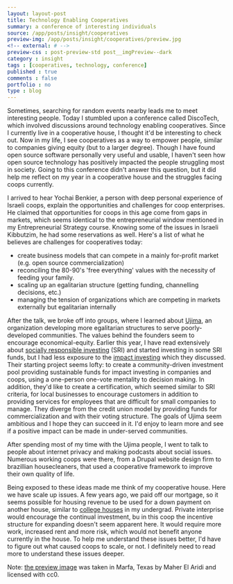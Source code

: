 ```yaml
---
layout: layout-post
title: Technology Enabling Cooperatives
summary: a conference of interesting individuals
source: /app/posts/insight/cooperatives
preview-img: /app/posts/insight/cooperatives/preview.jpg
<!-- external: # -->
preview-css : post-preview-std post__imgPreview--dark
category : insight
tags : [cooperatives, technology, conference]
published : true
comments : false
portfolio : no
type : blog
---
```


Sometimes, searching for random events nearby leads me to meet interesting people. Today I stumbled upon a conference called DiscoTech, which involved discussions around technology enabling cooperatives.  Since I currently live in a cooperative house, I thought it'd be interesting to check out. Now in my life, I see cooperatives as a way to empower people, similar to companies giving equity (but to a larger degree). Though I have found open source software personally very useful and usable, I haven't seen how open source technology has positively impacted the people struggling most in society. Going to this conference didn't answer this question, but it did help me reflect on my year in a cooperative house and the struggles facing coops currently. 

I arrived to hear Yochai Benkier, a person with deep personal experience of Israeli coops, explain the opportunities and challenges for coop enterprises. He claimed that opportunities for coops in this age come from gaps in markets, which seems identical to the entrepreneurial window mentioned in my Entrepreneurial Strategy course. Knowing some of the issues in Israeli Kibbutzim, he had some reservations as well. Here's a list of what he believes are challenges for cooperatives today:

* create business models that can compete in a mainly for-profit market (e.g. open source commercialization)
* reconciling the 80-90's 'free everything' values with the necessity of feeding your family.
* scaling up an egalitarian structure (getting funding, channelling decisions, etc.)
* managing the tension of organizations which are competing in markets externally but egalitarian internally

After the talk, we broke off into groups, where I learned about [Ujima](http://oldoakdojo.com/event/boston-ujima-project-working-group-3/), an organization developing more egalitarian structures to serve poorly-developed communities. The values behind the founders seem to encourage economical-equity. Earlier this year, I have read extensively about [socially responsible investing](https://en.wikipedia.org/wiki/Socially_responsible_investing) (SRI) and started investing in some SRI funds, but I had less exposure to the [impact investing](https://en.wikipedia.org/wiki/Impact_investing) which they discussed. Their starting project seems lofty: to create a community-driven investment pool providing sustainable funds for impact investing in companies and coops, using a one-person one-vote mentality to decision making. In addition, they'd like to create a certification, which seemed similar to SRI criteria, for local businesses to encourage customers in addition to providing services for employees that are difficult for small companies to manage. They diverge from the credit union model by providing funds for commercialization and with their voting structure. The goals of Ujima seem ambitious and I hope they can succeed in it. I'd enjoy to learn more and see if a positive impact can be made in under-served communities. 

After spending most of my time with the Ujima people, I went to talk to people about internet privacy and making podcasts about social issues. Numerous working coops were there, from a Drupal website design firm to brazillian housecleaners, that used a cooperative framework to improve their own quality of life.

Being exposed to these ideas made me think of my cooperative house. Here we have scale up issues. A few years ago, we paid off our mortgage, so it seems possible for housing revenue to be used for a down payment on another house, similar to [college houses](http://collegehouses.org/) in my undergrad. Private interprise would encourage the continual investment, bu in this coop the incentive structure for expanding doesn't seem apparent here. It would require more work, increased rent and more risk, which would not benefit anyone currently in the house. To help me understand these issues better, I'd have to figure out what caused coops to scale, or not. I definitely need to read more to understand these issues deeper.

Note: [the preview image](https://unsplash.com/photos/pElSkGRA2NU) was taken in Marfa, Texas by Maher El Aridi and licensed with cc0.
